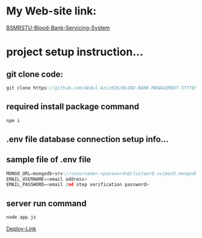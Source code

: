 # My Web-site link: 
[BSMRSTU-Blood-Bank-Servicing-System](https://bsmrstu-blood-bank-servicing-system.onrender.com/home)


# project setup instruction...

## git clone code:
```cpp
git clone https://github.com/Abdul-Aziz026/BLOOD-BANK-MANAGEMENT-STYTEM.git
```

## required install package command
```cpp
npm i
```


## .env file database connection setup info...
## sample file of .env file
```cpp
MONGO_URL=mongodb+srv://<username>:<password>@clustaer0.xvjeezh.mongodb.net/Hackathon-p2
EMAIL_USERNAME=<email address>
EMAIL_PASSWORD=<email 2nd step verification password>
```


## server run command
```cpp
node app.js
```

[Deploy-Link](https://dashboard.render.com/web/srv-cp6os4vsc6pc73ckgtdg/deploys/dep-cp6os4vsc6pc73ckgthg)
